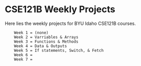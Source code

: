 # CSE121B Weekly Projects
Here lies the weekly projects for BYU Idaho CSE121B courses.

```
    Week 1 = (none)
    Week 2 = Varriables & Arrays
    Week 3 = Functions & Methods
    Week 4 = Data & Outputs
    Week 5 = If statements, Switch, & Fetch
    Week 6 = 
    Week 7 =
```